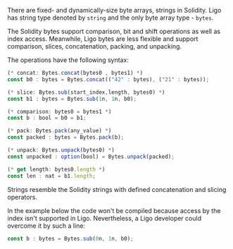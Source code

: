 There are fixed- and dynamically-size byte arrays, strings in Solidity. Ligo has string type denoted by `string` and the only byte array type - `bytes`.

The Solidity bytes support comparison, bit and shift operations as well as index access. Meanwhile, Ligo bytes are less flexible and support comparison, slices, concatenation, packing, and unpacking.

The operations have the following syntax:

```jsx
(* concat: Bytes.concat(bytes0 , bytes1) *)
const b0 : bytes = Bytes.concat(("42" : bytes), ("21" : bytes));

(* slice: Bytes.sub(start_index,length, bytes0) *)
const b1 : bytes = Bytes.sub(1n, 1n, b0);

(* comparison: bytes0 = bytes1 *)
const b : bool = b0 = b1;

(* pack: Bytes.pack(any_value) *)
const packed : bytes = Bytes.pack(b);

(* unpack: Bytes.unpack(bytes0) *)
const unpacked : option(bool) = Bytes.unpack(packed);

(* get length: bytes0.length *)
const len : nat = b1.length;
```

Strings resemble the Solidity strings with defined concatenation and slicing operators.  

In the example below the code won't be compiled because access by the index isn't supported in Ligo. Nevertheless, a Ligo developer could overcome it by such a line:

```jsx
const b : bytes = Bytes.sub(0n, 1n, b0);
```
